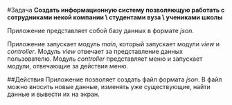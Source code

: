 #Задача
**Создать информационную систему позволяющую работать с сотрудниками некой компании \ студентами вуза \ учениками школы**

Приложение представляет собой базу данных в формате *json*.

Приложение запускает модуль *main*, который запускает модули *view* и *controller*. Модуль *view* отвечает за представление данных пользователю. Модуль *controller* представляет меню и запускает модули, отвечающие за действия меню.

##Действия
Приложение позволяет создать файл формата *json*. В файл можно вносить новые данные, изменять уже существующие, найти данные и вывести их на экран.